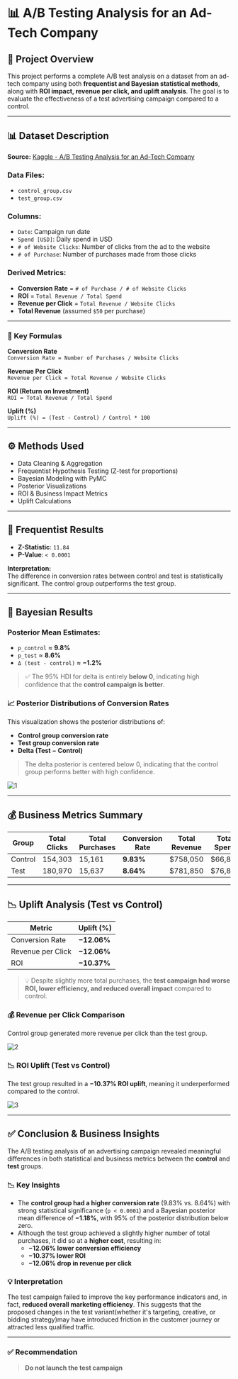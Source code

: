 # 📊 A/B Testing Analysis for an Ad-Tech Company

## 📘 Project Overview
This project performs a complete A/B test analysis on a dataset from an ad-tech company using both **frequentist and Bayesian statistical methods**, along with **ROI impact, revenue per click, and uplift analysis**. The goal is to evaluate the effectiveness of a test advertising campaign compared to a control.

---

## 📊 Dataset Description
**Source:** [Kaggle - A/B Testing Analysis for an Ad-Tech Company](https://www.kaggle.com/code/marta99/a-b-testing-analysis-for-an-ad-tech-company)

### Data Files:
- `control_group.csv`
- `test_group.csv`

### Columns:
- `Date`: Campaign run date
- `Spend [USD]`: Daily spend in USD
- `# of Website Clicks`: Number of clicks from the ad to the website
- `# of Purchase`: Number of purchases made from those clicks

### Derived Metrics:
- **Conversion Rate** = `# of Purchase / # of Website Clicks`
- **ROI** = `Total Revenue / Total Spend`
- **Revenue per Click** = `Total Revenue / Website Clicks`
- **Total Revenue** (assumed `$50` per purchase)
---

### 📐 Key Formulas

**Conversion Rate**  
`Conversion Rate = Number of Purchases / Website Clicks`

**Revenue Per Click**  
`Revenue per Click = Total Revenue / Website Clicks`

**ROI (Return on Investment)**  
`ROI = Total Revenue / Total Spend`

**Uplift (%)**  
`Uplift (%) = (Test - Control) / Control * 100`

---

## ⚙️ Methods Used
- Data Cleaning & Aggregation
- Frequentist Hypothesis Testing (Z-test for proportions)
- Bayesian Modeling with PyMC
- Posterior Visualizations
- ROI & Business Impact Metrics
- Uplift Calculations

---

## 🧪 Frequentist Results
- **Z-Statistic**: `11.84`
- **P-Value**: `< 0.0001`

**Interpretation:**  
The difference in conversion rates between control and test is statistically significant. The control group outperforms the test group.

---

## 🧠 Bayesian Results

### Posterior Mean Estimates:
- `p_control` ≈ **9.8%**
- `p_test` ≈ **8.6%**
- `Δ (test - control)` ≈ **−1.2%**

> ✅ The 95% HDI for delta is entirely **below 0**, indicating high confidence that the **control campaign is better**.


### 📈 Posterior Distributions of Conversion Rates

This visualization shows the posterior distributions of:
- **Control group conversion rate**
- **Test group conversion rate**
- **Delta (Test − Control)**

> The delta posterior is centered below 0, indicating that the control group performs better with high confidence.

![1](https://github.com/user-attachments/assets/ba043ab6-cdc6-44bb-900c-bf752ad80a85)


---

## 💰 Business Metrics Summary

| Group   | Total Clicks | Total Purchases | Conversion Rate | Total Revenue | Total Spend | ROI    | Revenue/Click |
|---------|---------------|------------------|------------------|----------------|--------------|--------|----------------|
| Control | 154,303       | 15,161           | **9.83%**         | $758,050       | $66,818      | **11.34x** | $4.91          |
| Test    | 180,970       | 15,637           | **8.64%**         | $781,850       | $76,892      | **10.17x** | $4.32          |

---

## 📉 Uplift Analysis (Test vs Control)

| Metric                | Uplift (%)   |
|-----------------------|--------------|
| Conversion Rate       | **−12.06%**  |
| Revenue per Click     | **−12.06%**  |
| ROI                   | **−10.37%**  |

> 💡 Despite slightly more total purchases, the **test campaign had worse ROI, lower efficiency, and reduced overall impact** compared to control.

### 💰 Revenue per Click Comparison

Control group generated more revenue per click than the test group.

![2](https://github.com/user-attachments/assets/2c226ab5-6c4b-4fce-8bed-c1bd8b0e6c98)


### 📉 ROI Uplift (Test vs Control)

The test group resulted in a **−10.37% ROI uplift**, meaning it underperformed compared to the control.


![3](https://github.com/user-attachments/assets/f9dc4c66-3f95-4319-945a-12ffb3404565)

---

## ✅ Conclusion & Business Insights

The A/B testing analysis of an advertising campaign revealed meaningful differences in both statistical and business metrics between the **control** and **test** groups.

### 📉 Key Insights
- The **control group had a higher conversion rate** (9.83% vs. 8.64%) with strong statistical significance (`p < 0.0001`) and a Bayesian posterior mean difference of **−1.18%**, with 95% of the posterior distribution below zero.
- Although the test group achieved a slightly higher number of total purchases, it did so at a **higher cost**, resulting in:
  - **−12.06% lower conversion efficiency**
  - **−10.37% lower ROI**
  - **−12.06% drop in revenue per click**

### 💡 Interpretation
The test campaign failed to improve the key performance indicators and, in fact, **reduced overall marketing efficiency**. This suggests that the proposed changes in the test variant(whether it's targeting, creative, or bidding strategy)may have introduced friction in the customer journey or attracted less qualified traffic.

---

### ✅ Recommendation
> **Do not launch the test campaign**
